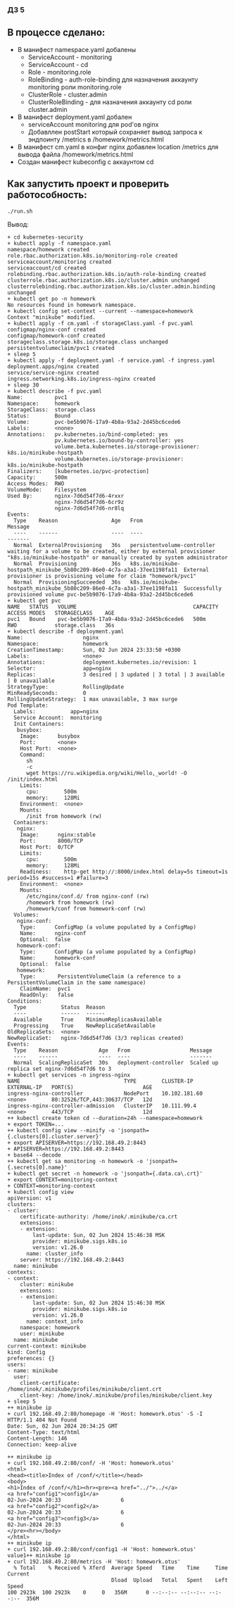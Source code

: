 ### ДЗ 5 ###

## В процессе сделано:
- В манифест namespace.yaml добалены
  - ServiceAccount - monitoring
  - ServiceAccount - cd
  - Role - monitoring.role
  - RoleBinding - auth-role-binding для назначения аккаунту monitoring роли monitoring.role
  - ClusterRole - cluster.admin
  - ClusterRoleBinding - для назначения аккаунту cd роли cluster.admin
- В манифест deployment.yaml добален
  - serviceAccount monitoring для pod'ов nginx
  - Добавллен postStart который сохраняет вывод запроса к эндпоинту /metrics в /homework/metrics.html
- В манифест cm.yaml в конфиг nginx добавлен location /metrics для вывода файла /homework/metrics.html
- Создан манифест kubeconfig c аккаунтом cd 

## Как запустить проект и проверить работособность:
```./run.sh```

Вывод:
```
+ cd kubernetes-security
+ kubectl apply -f namespace.yaml
namespace/homework created
role.rbac.authorization.k8s.io/monitoring-role created
serviceaccount/monitoring created
serviceaccount/cd created
rolebinding.rbac.authorization.k8s.io/auth-role-binding created
clusterrole.rbac.authorization.k8s.io/cluster.admin unchanged
clusterrolebinding.rbac.authorization.k8s.io/cluster.admin.binding unchanged
+ kubectl get po -n homework
No resources found in homework namespace.
+ kubectl config set-context --current --namespace=homework
Context "minikube" modified.
+ kubectl apply -f cm.yaml -f storageClass.yaml -f pvc.yaml
configmap/nginx-conf created
configmap/homework-conf created
storageclass.storage.k8s.io/storage.class unchanged
persistentvolumeclaim/pvc1 created
+ sleep 5
+ kubectl apply -f deployment.yaml -f service.yaml -f ingress.yaml
deployment.apps/nginx created
service/service-nginx created
ingress.networking.k8s.io/ingress-nginx created
+ sleep 30
+ kubectl describe -f pvc.yaml
Name:          pvc1
Namespace:     homework
StorageClass:  storage.class
Status:        Bound
Volume:        pvc-be5b9076-17a9-4b8a-93a2-2d45bc6cede6
Labels:        <none>
Annotations:   pv.kubernetes.io/bind-completed: yes
               pv.kubernetes.io/bound-by-controller: yes
               volume.beta.kubernetes.io/storage-provisioner: k8s.io/minikube-hostpath
               volume.kubernetes.io/storage-provisioner: k8s.io/minikube-hostpath
Finalizers:    [kubernetes.io/pvc-protection]
Capacity:      500m
Access Modes:  RWO
VolumeMode:    Filesystem
Used By:       nginx-7d6d54f7d6-4rxxr
               nginx-7d6d54f7d6-6cr9z
               nginx-7d6d54f7d6-nr8lq
Events:
  Type    Reason                 Age   From                                                                    Message
  ----    ------                 ----  ----                                                                    -------
  Normal  ExternalProvisioning   36s   persistentvolume-controller                                             waiting for a volume to be created, either by external provisioner "k8s.io/minikube-hostpath" or manually created by system administrator
  Normal  Provisioning           36s   k8s.io/minikube-hostpath_minikube_5b80c209-86e0-4c7a-a3a1-37ee1198fa11  External provisioner is provisioning volume for claim "homework/pvc1"
  Normal  ProvisioningSucceeded  36s   k8s.io/minikube-hostpath_minikube_5b80c209-86e0-4c7a-a3a1-37ee1198fa11  Successfully provisioned volume pvc-be5b9076-17a9-4b8a-93a2-2d45bc6cede6
+ kubectl get pvc
NAME   STATUS   VOLUME                                     CAPACITY   ACCESS MODES   STORAGECLASS    AGE
pvc1   Bound    pvc-be5b9076-17a9-4b8a-93a2-2d45bc6cede6   500m       RWO            storage.class   36s
+ kubectl describe -f deployment.yaml
Name:                   nginx
Namespace:              homework
CreationTimestamp:      Sun, 02 Jun 2024 23:33:50 +0300
Labels:                 <none>
Annotations:            deployment.kubernetes.io/revision: 1
Selector:               app=nginx
Replicas:               3 desired | 3 updated | 3 total | 3 available | 0 unavailable
StrategyType:           RollingUpdate
MinReadySeconds:        0
RollingUpdateStrategy:  1 max unavailable, 3 max surge
Pod Template:
  Labels:           app=nginx
  Service Account:  monitoring
  Init Containers:
   busybox:
    Image:      busybox
    Port:       <none>
    Host Port:  <none>
    Command:
      sh
      -c
      wget https://ru.wikipedia.org/wiki/Hello,_world! -O /init/index.html
    Limits:
      cpu:        500m
      memory:     128Mi
    Environment:  <none>
    Mounts:
      /init from homework (rw)
  Containers:
   nginx:
    Image:      nginx:stable
    Port:       8000/TCP
    Host Port:  0/TCP
    Limits:
      cpu:        500m
      memory:     128Mi
    Readiness:    http-get http://:8000/index.html delay=5s timeout=1s period=15s #success=1 #failure=3
    Environment:  <none>
    Mounts:
      /etc/nginx/conf.d/ from nginx-conf (rw)
      /homework from homework (rw)
      /homework/conf from homework-conf (rw)
  Volumes:
   nginx-conf:
    Type:      ConfigMap (a volume populated by a ConfigMap)
    Name:      nginx-conf
    Optional:  false
   homework-conf:
    Type:      ConfigMap (a volume populated by a ConfigMap)
    Name:      homework-conf
    Optional:  false
   homework:
    Type:       PersistentVolumeClaim (a reference to a PersistentVolumeClaim in the same namespace)
    ClaimName:  pvc1
    ReadOnly:   false
Conditions:
  Type           Status  Reason
  ----           ------  ------
  Available      True    MinimumReplicasAvailable
  Progressing    True    NewReplicaSetAvailable
OldReplicaSets:  <none>
NewReplicaSet:   nginx-7d6d54f7d6 (3/3 replicas created)
Events:
  Type    Reason             Age   From                   Message
  ----    ------             ----  ----                   -------
  Normal  ScalingReplicaSet  30s   deployment-controller  Scaled up replica set nginx-7d6d54f7d6 to 3
+ kubectl get services -n ingress-nginx
NAME                                 TYPE        CLUSTER-IP      EXTERNAL-IP   PORT(S)                      AGE
ingress-nginx-controller             NodePort    10.102.181.60   <none>        80:32526/TCP,443:30637/TCP   12d
ingress-nginx-controller-admission   ClusterIP   10.111.99.4     <none>        443/TCP                      12d
++ kubectl create token cd --duration=24h --namespace=homework
+ export TOKEN=...
++ kubectl config view --minify -o 'jsonpath={.clusters[0].cluster.server}'
+ export APISERVER=https://192.168.49.2:8443
+ APISERVER=https://192.168.49.2:8443
+ base64 --decode
++ kubectl get sa monitoring -n homework -o 'jsonpath={.secrets[0].name}'
+ kubectl get secret -n homework -o 'jsonpath={.data.ca\.crt}'
+ export CONTEXT=monitoring-context
+ CONTEXT=monitoring-context
+ kubectl config view
apiVersion: v1
clusters:
- cluster:
    certificate-authority: /home/inok/.minikube/ca.crt
    extensions:
    - extension:
        last-update: Sun, 02 Jun 2024 15:46:38 MSK
        provider: minikube.sigs.k8s.io
        version: v1.26.0
      name: cluster_info
    server: https://192.168.49.2:8443
  name: minikube
contexts:
- context:
    cluster: minikube
    extensions:
    - extension:
        last-update: Sun, 02 Jun 2024 15:46:38 MSK
        provider: minikube.sigs.k8s.io
        version: v1.26.0
      name: context_info
    namespace: homework
    user: minikube
  name: minikube
current-context: minikube
kind: Config
preferences: {}
users:
- name: minikube
  user:
    client-certificate: /home/inok/.minikube/profiles/minikube/client.crt
    client-key: /home/inok/.minikube/profiles/minikube/client.key
+ sleep 5
++ minikube ip
+ curl 192.168.49.2:80/homepage -H 'Host: homework.otus' -S -I
HTTP/1.1 404 Not Found
Date: Sun, 02 Jun 2024 20:34:25 GMT
Content-Type: text/html
Content-Length: 146
Connection: keep-alive

++ minikube ip
+ curl 192.168.49.2:80/conf/ -H 'Host: homework.otus'
<html>
<head><title>Index of /conf/</title></head>
<body>
<h1>Index of /conf/</h1><hr><pre><a href="../">../</a>
<a href="config1">config1</a>                                            02-Jun-2024 20:33                   6
<a href="config2">config2</a>                                            02-Jun-2024 20:33                   6
<a href="config3">config3</a>                                            02-Jun-2024 20:33                   6
</pre><hr></body>
</html>
++ minikube ip
+ curl 192.168.49.2:80/conf/config1 -H 'Host: homework.otus'
value1++ minikube ip
+ curl 192.168.49.2:80/metrics -H 'Host: homework.otus'
  % Total    % Received % Xferd  Average Speed   Time    Time     Time  Current
                                 Dload  Upload   Total   Spent    Left  Speed
100 2923k  100 2923k    0     0   356M      0 --:--:-- --:--:-- --:--:--  356M  
```
